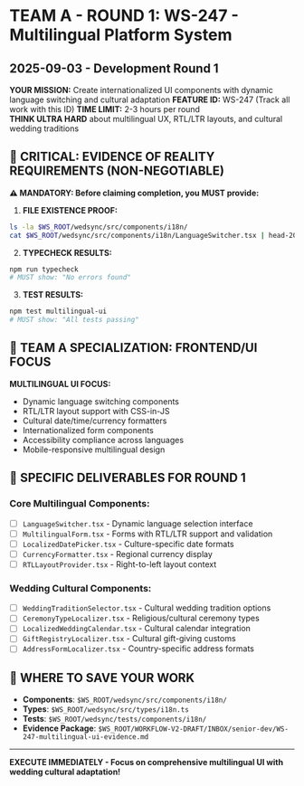 # TEAM A - ROUND 1: WS-247 - Multilingual Platform System
## 2025-09-03 - Development Round 1

**YOUR MISSION:** Create internationalized UI components with dynamic language switching and cultural adaptation
**FEATURE ID:** WS-247 (Track all work with this ID)
**TIME LIMIT:** 2-3 hours per round  
**THINK ULTRA HARD** about multilingual UX, RTL/LTR layouts, and cultural wedding traditions

## 🚨 CRITICAL: EVIDENCE OF REALITY REQUIREMENTS (NON-NEGOTIABLE)

**⚠️ MANDATORY: Before claiming completion, you MUST provide:**

1. **FILE EXISTENCE PROOF:**
```bash
ls -la $WS_ROOT/wedsync/src/components/i18n/
cat $WS_ROOT/wedsync/src/components/i18n/LanguageSwitcher.tsx | head-20
```

2. **TYPECHECK RESULTS:**
```bash
npm run typecheck
# MUST show: "No errors found"
```

3. **TEST RESULTS:**
```bash
npm test multilingual-ui
# MUST show: "All tests passing"
```

## 🎯 TEAM A SPECIALIZATION: FRONTEND/UI FOCUS

**MULTILINGUAL UI FOCUS:**
- Dynamic language switching components
- RTL/LTR layout support with CSS-in-JS
- Cultural date/time/currency formatters
- Internationalized form components
- Accessibility compliance across languages
- Mobile-responsive multilingual design

## 🎯 SPECIFIC DELIVERABLES FOR ROUND 1

### Core Multilingual Components:
- [ ] `LanguageSwitcher.tsx` - Dynamic language selection interface
- [ ] `MultilingualForm.tsx` - Forms with RTL/LTR support and validation
- [ ] `LocalizedDatePicker.tsx` - Culture-specific date formats
- [ ] `CurrencyFormatter.tsx` - Regional currency display
- [ ] `RTLLayoutProvider.tsx` - Right-to-left layout context

### Wedding Cultural Components:
- [ ] `WeddingTraditionSelector.tsx` - Cultural wedding tradition options
- [ ] `CeremonyTypeLocalizer.tsx` - Religious/cultural ceremony types
- [ ] `LocalizedWeddingCalendar.tsx` - Cultural calendar integration
- [ ] `GiftRegistryLocalizer.tsx` - Cultural gift-giving customs
- [ ] `AddressFormLocalizer.tsx` - Country-specific address formats

## 💾 WHERE TO SAVE YOUR WORK
- **Components**: `$WS_ROOT/wedsync/src/components/i18n/`
- **Types**: `$WS_ROOT/wedsync/src/types/i18n.ts`
- **Tests**: `$WS_ROOT/wedsync/tests/components/i18n/`
- **Evidence Package**: `$WS_ROOT/WORKFLOW-V2-DRAFT/INBOX/senior-dev/WS-247-multilingual-ui-evidence.md`

---

**EXECUTE IMMEDIATELY - Focus on comprehensive multilingual UI with wedding cultural adaptation!**